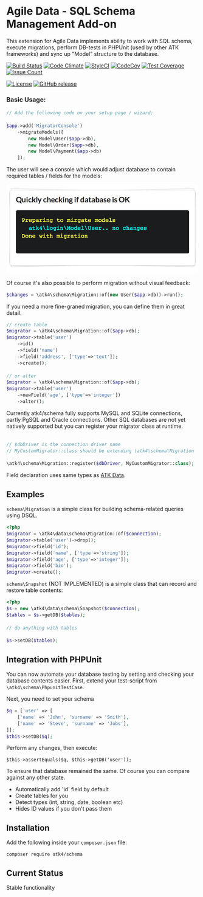 # Agile Data - SQL Schema Management Add-on

This extension for Agile Data implements ability to work with SQL schema, execute migrations, perform DB-tests in PHPUnit (used by other ATK frameworks) and sync up "Model" structure to the database.

[![Build Status](https://travis-ci.org/atk4/schema.png?branch=develop)](https://travis-ci.org/atk4/schema)
[![Code Climate](https://codeclimate.com/github/atk4/schema/badges/gpa.svg)](https://codeclimate.com/github/atk4/schema)
[![StyleCI](https://styleci.io/repos/69662508/shield)](https://styleci.io/repos/69662508)
[![CodeCov](https://codecov.io/gh/atk4/schema/branch/develop/graph/badge.svg)](https://codecov.io/gh/atk4/schema)
[![Test Coverage](https://codeclimate.com/github/atk4/schema/badges/coverage.svg)](https://codeclimate.com/github/atk4/schema/coverage)
[![Issue Count](https://codeclimate.com/github/atk4/schema/badges/issue_count.svg)](https://codeclimate.com/github/atk4/schema)

[![License](https://poser.pugx.org/atk4/schema/license)](https://packagist.org/packages/atk4/schema)
[![GitHub release](https://img.shields.io/github/release/atk4/schema.svg?maxAge=2592000)](CHANGELOG.md)


### Basic Usage:

``` php
// Add the following code on your setup page / wizard:

$app->add('MigratorConsole')
    ->migrateModels([
        new Model\User($app->db), 
        new Model\Order($app->db),
        new Model\Payment($app->db)
    ]);
```

The user will see a console which would adjust database to contain required tables / fields for the models:

![migrator-console](docs/migrator-console.png)

Of course it's also possible to perform migration without visual feedback:

``` php
$changes = \atk4\schema\Migration::of(new User($app->db))->run();
```

If you need a more fine-graned migration, you can define them in great detail.

``` php
// create table
$migrator = \atk4\schema\Migration::of($app->db);
$migrator->table('user')
    ->id()
    ->field('name')
    ->field('address', ['type'=>'text']);
    ->create();

// or alter
$migrator = \atk4\schema\Migration::of($app->db);
$migrator->table('user')
    ->newField('age', ['type'=>'integer'])
    ->alter();
```

Currently atk4/schema fully supports MySQL and SQLite connections, partly PgSQL and Oracle connections.
Other SQL databases are not yet natively supported but you can register your migrator class at runtime.

``` php

// $dbDriver is the connection driver name
// MyCustomMigrator::class should be extending \atk4\schema\Migration

\atk4\schema\Migration::register($dbDriver, MyCustomMigrator::class);

```

Field declaration uses same types as [ATK Data](https://github.com/atk4/data).

## Examples

`schema\Migration` is a simple class for building schema-related
queries using DSQL.

``` php
<?php
$migrator = \atk4\data\schema\Migration::of($connection);
$migrator->table('user')->drop();
$migrator->field('id');
$migrator->field('name', ['type'=>'string']);
$migrator->field('age', ['type'=>'integer']);
$migrator->field('bio');
$migrator->create();
```

`schema\Snapshot` (NOT IMPLEMENTED) is a simple class that can record and restore
table contents:

``` php
<?php
$s = new \atk4\data\schema\Snapshot($connection);
$tables = $s->getDB($tables);

// do anything with tables

$s->setDB($tables);
```

## Integration with PHPUnit

You can now automate your database testing by setting and checking your
database contents easier. First, extend your test-script from
`\atk4\schema\PhpunitTestCase`. 

Next, you need to set your schema

``` php
$q = ['user' => [
    ['name' => 'John', 'surname' => 'Smith'],
    ['name' => 'Steve', 'surname' => 'Jobs'],
]];
$this->setDB($q);
```

Perform any changes, then execute:

```
$this->assertEquals($q, $this->getDB('user'));
```

To ensure that database remained the same. Of course you can compare
against any other state. 

- Automatically add 'id' field by default
- Create tables for you
- Detect types (int, string, date, boolean etc)
- Hides ID values if you don't pass them

## Installation

Add the following inside your `composer.json` file:

``` console
composer require atk4/schema
```

## Current Status

Stable functionality


